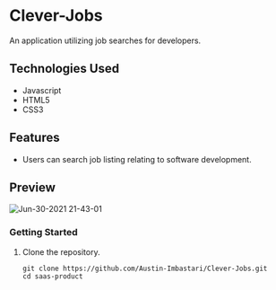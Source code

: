 # Clever-Jobs

An application utilizing job searches for developers.

## Technologies Used

- Javascript
- HTML5
- CSS3

## Features

- Users can search job listing relating to software development.

## Preview

![Jun-30-2021 21-43-01](https://user-images.githubusercontent.com/55529532/124065748-3a62e100-d9ec-11eb-9ec7-5d966e3af481.gif)

### Getting Started

1. Clone the repository.

    ```shell
    git clone https://github.com/Austin-Imbastari/Clever-Jobs.git
    cd saas-product
    ```


